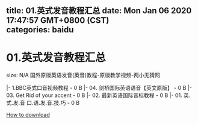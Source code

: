 
title: 01.英式发音教程汇总
date: Mon Jan 06 2020 17:47:57 GMT+0800 (CST)    
categories: baidu
---

# 01.英式发音教程汇总
size: N/A
 国外原版英语发音(英音)教程-原版教学视频-两小无猜网
 
|- 1.BBC英式口音视频教程 - 0 B
|- 04. 剑桥国际英语语音【英文原版】 - 0 B
|- 03. Get Rid of your accent - 0 B
|- 02. 最新英语国际音标教程 - 0 B
|- 01. 英.式.发.音   口.语.发.音.技.巧 - 0 B

[How to download](https://bpcam.bemobtrk.com/go/2ceec3aa-1ca2-46d6-b9ff-aaa5c184517c?jno=2210)